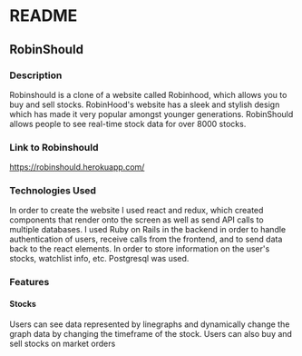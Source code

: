 # README

## RobinShould

### Description
Robinshould is a clone of a website called Robinhood, which allows you to buy and sell stocks. RobinHood's website has a sleek and stylish design which has made it very popular amongst younger generations. RobinShould allows people to see real-time stock data for over 8000 stocks. 

### Link to Robinshould 
https://robinshould.herokuapp.com/

### Technologies Used
In order to create the website I used react and redux, which created components that render onto the screen as well as send API calls to multiple databases. I used Ruby on Rails in the backend in order to handle authentication of users, receive calls from the frontend, and to send data back to the react elements. In order to store information on the user's stocks, watchlist info, etc. Postgresql was used.

### Features
#### Stocks
Users can see data represented by linegraphs and dynamically change the graph data by changing the timeframe of the stock. Users can also buy and sell stocks on market orders
